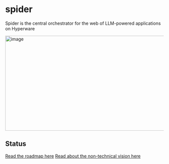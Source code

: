 # spider

Spider is the central orchestrator for the web of LLM-powered applications on Hyperware

<img width="753" height="301" alt="image" src="https://github.com/user-attachments/assets/45c757bd-e4c8-417d-a195-312c4e50fdbb" />

## Status

[Read the roadmap here](https://gist.github.com/nick1udwig/117f9fc5bfd134f987183dd7c67343b4)
[Read about the non-technical vision here](https://gist.github.com/nick1udwig/147827a2d7d4f432ed186f6b2085a939)

